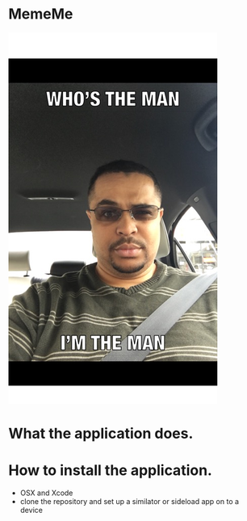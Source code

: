 # MemeMe

![alt text][ScreenShot]

[ScreenShot]: https://github.com/1ryberr/MemeMe/blob/master/IMG_0009.JPG

# What the application does.
>
# How to install the application.
- OSX and Xcode
- clone the repository and  set up a similator or sideload app on to a device 

